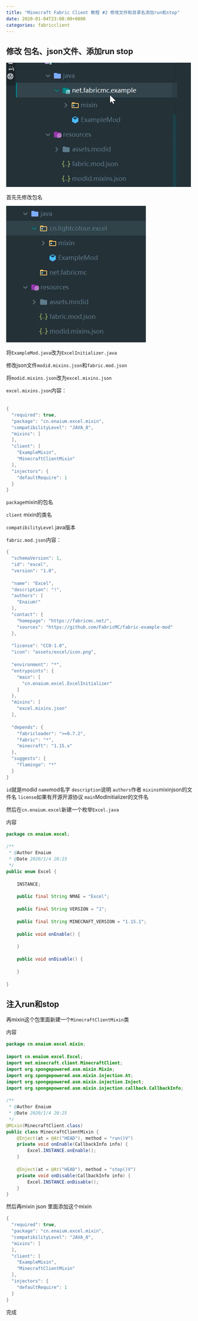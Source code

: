 ```yaml
---
title: "Minecraft Fabric Client 教程 #2 修改文件和目录名添加run和stop"
date: 2020-01-04T23:08:00+0800
categories: fabricclient
---
```


## 修改 包名、json文件、添加run stop


![a](/assets/fabricclient/2020-1-4-1.png)

首先先修改包名

![a](/assets/fabricclient/2020-1-4-2.png)

将`ExampleMod.java`改为`ExcelInitializer.java`

修改json文件`modid.mixins.json`和`fabric.mod.json`


将`modid.mixins.json`改为`excel.mixins.json`

`excel.mixins.json`内容：
```java

{
  "required": true,
  "package": "cn.enaium.excel.mixin",
  "compatibilityLevel": "JAVA_8",
  "mixins": [
  ],
  "client": [
    "ExampleMixin",
    "MinecraftClientMixin"
  ],
  "injectors": {
    "defaultRequire": 1
  }
}

```

`package`mixin的包名

`client` mixin的类名

`compatibilityLevel` java版本


`fabric.mod.json`内容：
```java
{
  "schemaVersion": 1,
  "id": "excel",
  "version": "1.0",

  "name": "Excel",
  "description": "!",
  "authors": [
    "Enaium!"
  ],
  "contact": {
    "homepage": "https://fabricmc.net/",
    "sources": "https://github.com/FabricMC/fabric-example-mod"
  },

  "license": "CC0-1.0",
  "icon": "assets/excel/icon.png",

  "environment": "*",
  "entrypoints": {
    "main": [
      "cn.enaium.excel.ExcelInitializer"
    ]
  },
  "mixins": [
    "excel.mixins.json"
  ],

  "depends": {
    "fabricloader": ">=0.7.2",
    "fabric": "*",
    "minecraft": "1.15.x"
  },
  "suggests": {
    "flamingo": "*"
  }
}

```

`id`就是modid
`name`mod名字
`description`说明
`authors`作者
`mixins`mixinjson的文件名
`license`如果有开源开源协议
`main`ModInitializer的文件名



然后在`cn.enaium.excel`新建一个枚举`Excel.java`

内容

```java
package cn.enaium.excel;

/**
 * @Author Enaium
 * @Date 2020/1/4 20:23
 */
public enum Excel {

    INSTANCE;

    public final String NMAE = "Excel";

    public final String VERSION = "1";

    public final String MINECRAFT_VERSION = "1.15.1";

    public void onEnable() {

    }

    public void onDisable() {

    }

}

```

## 注入run和stop

再mixin这个包里面新建一个`MinecraftClientMixin`类

内容

```java
package cn.enaium.excel.mixin;

import cn.enaium.excel.Excel;
import net.minecraft.client.MinecraftClient;
import org.spongepowered.asm.mixin.Mixin;
import org.spongepowered.asm.mixin.injection.At;
import org.spongepowered.asm.mixin.injection.Inject;
import org.spongepowered.asm.mixin.injection.callback.CallbackInfo;

/**
 * @Author Enaium
 * @Date 2020/1/4 20:25
 */
@Mixin(MinecraftClient.class)
public class MinecraftClientMixin {
    @Inject(at = @At("HEAD"), method = "run()V")
    private void onEnable(CallbackInfo info) {
        Excel.INSTANCE.onEnable();
    }

    @Inject(at = @At("HEAD"), method = "stop()V")
    private void onDisable(CallbackInfo info) {
        Excel.INSTANCE.onDisable();
    }
}
```

然后再mixin json 里面添加这个mixin

```java
{
  "required": true,
  "package": "cn.enaium.excel.mixin",
  "compatibilityLevel": "JAVA_8",
  "mixins": [
  ],
  "client": [
    "ExampleMixin",
    "MinecraftClientMixin"
  ],
  "injectors": {
    "defaultRequire": 1
  }
}
```
完成
